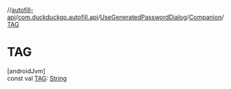 //[autofill-api](../../../../index.md)/[com.duckduckgo.autofill.api](../../index.md)/[UseGeneratedPasswordDialog](../index.md)/[Companion](index.md)/[TAG](-t-a-g.md)

# TAG

[androidJvm]\
const val [TAG](-t-a-g.md): [String](https://kotlinlang.org/api/latest/jvm/stdlib/kotlin/-string/index.html)
